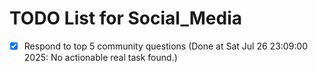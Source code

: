 # TODO List for Social_Media

- [x] Respond to top 5 community questions  (Done at Sat Jul 26 23:09:00 2025: No actionable real task found.)